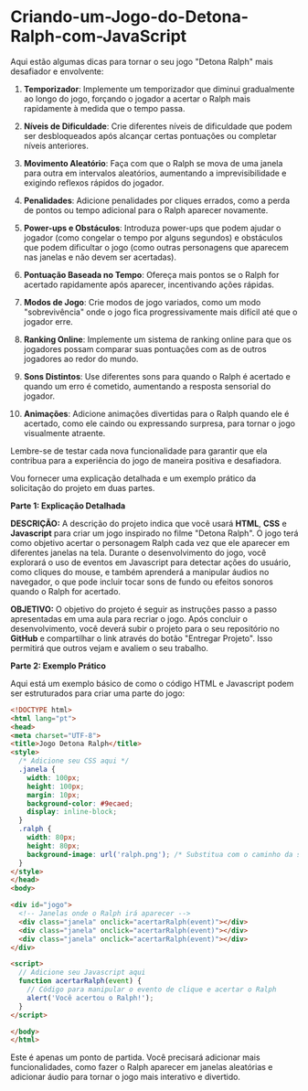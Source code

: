 # Criando-um-Jogo-do-Detona-Ralph-com-JavaScript

Aqui estão algumas dicas para tornar o seu jogo "Detona Ralph" mais desafiador e envolvente:

1. **Temporizador**: Implemente um temporizador que diminui gradualmente ao longo do jogo, forçando o jogador a acertar o Ralph mais rapidamente à medida que o tempo passa.

2. **Níveis de Dificuldade**: Crie diferentes níveis de dificuldade que podem ser desbloqueados após alcançar certas pontuações ou completar níveis anteriores.

3. **Movimento Aleatório**: Faça com que o Ralph se mova de uma janela para outra em intervalos aleatórios, aumentando a imprevisibilidade e exigindo reflexos rápidos do jogador.

4. **Penalidades**: Adicione penalidades por cliques errados, como a perda de pontos ou tempo adicional para o Ralph aparecer novamente.

5. **Power-ups e Obstáculos**: Introduza power-ups que podem ajudar o jogador (como congelar o tempo por alguns segundos) e obstáculos que podem dificultar o jogo (como outras personagens que aparecem nas janelas e não devem ser acertadas).

6. **Pontuação Baseada no Tempo**: Ofereça mais pontos se o Ralph for acertado rapidamente após aparecer, incentivando ações rápidas.

7. **Modos de Jogo**: Crie modos de jogo variados, como um modo "sobrevivência" onde o jogo fica progressivamente mais difícil até que o jogador erre.

8. **Ranking Online**: Implemente um sistema de ranking online para que os jogadores possam comparar suas pontuações com as de outros jogadores ao redor do mundo.

9. **Sons Distintos**: Use diferentes sons para quando o Ralph é acertado e quando um erro é cometido, aumentando a resposta sensorial do jogador.

10. **Animações**: Adicione animações divertidas para o Ralph quando ele é acertado, como ele caindo ou expressando surpresa, para tornar o jogo visualmente atraente.

Lembre-se de testar cada nova funcionalidade para garantir que ela contribua para a experiência do jogo de maneira positiva e desafiadora. 

Vou fornecer uma explicação detalhada e um exemplo prático da solicitação do projeto em duas partes.

**Parte 1: Explicação Detalhada**

**DESCRIÇÃO:**
A descrição do projeto indica que você usará **HTML**, **CSS** e **Javascript** para criar um jogo inspirado no filme "Detona Ralph". O jogo terá como objetivo acertar o personagem Ralph cada vez que ele aparecer em diferentes janelas na tela. Durante o desenvolvimento do jogo, você explorará o uso de eventos em Javascript para detectar ações do usuário, como cliques do mouse, e também aprenderá a manipular áudios no navegador, o que pode incluir tocar sons de fundo ou efeitos sonoros quando o Ralph for acertado.

**OBJETIVO:**
O objetivo do projeto é seguir as instruções passo a passo apresentadas em uma aula para recriar o jogo. Após concluir o desenvolvimento, você deverá subir o projeto para o seu repositório no **GitHub** e compartilhar o link através do botão "Entregar Projeto". Isso permitirá que outros vejam e avaliem o seu trabalho.

**Parte 2: Exemplo Prático**

Aqui está um exemplo básico de como o código HTML e Javascript podem ser estruturados para criar uma parte do jogo:

```html
<!DOCTYPE html>
<html lang="pt">
<head>
<meta charset="UTF-8">
<title>Jogo Detona Ralph</title>
<style>
  /* Adicione seu CSS aqui */
  .janela {
    width: 100px;
    height: 100px;
    margin: 10px;
    background-color: #9ecaed;
    display: inline-block;
  }
  .ralph {
    width: 80px;
    height: 80px;
    background-image: url('ralph.png'); /* Substitua com o caminho da sua imagem */
  }
</style>
</head>
<body>

<div id="jogo">
  <!-- Janelas onde o Ralph irá aparecer -->
  <div class="janela" onclick="acertarRalph(event)"></div>
  <div class="janela" onclick="acertarRalph(event)"></div>
  <div class="janela" onclick="acertarRalph(event)"></div>
</div>

<script>
  // Adicione seu Javascript aqui
  function acertarRalph(event) {
    // Código para manipular o evento de clique e acertar o Ralph
    alert('Você acertou o Ralph!');
  }
</script>

</body>
</html>
```

Este é apenas um ponto de partida. Você precisará adicionar mais funcionalidades, como fazer o Ralph aparecer em janelas aleatórias e adicionar áudio para tornar o jogo mais interativo e divertido.
